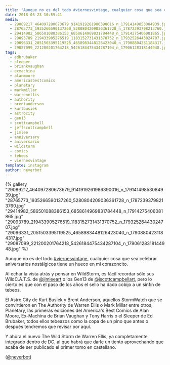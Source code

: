 ```yaml
---
title: "Aunque no es del todo #viernesvintage, cualquier cosa que sea celebrar aniversarios nostálgicos tiene un hueco en mi corazoncito"
date: 2018-03-23 10:59:41
media: 
  - 29089217_464097280673679_9141919261986390016_n_17914149853084939.jpg
  - 28765773_1935266590137260_5280804209036361728_n_17872393798213760.jpg
  - 29414982_586501088386153_6858614969831784448_n_17914275406081865.jpg
  - 29093789_219433905276519_1183152731431370752_n_17932526443024707.jpg
  - 29096331_2051503395119525_4658983448126423040_n_17908804231184317.jpg
  - 29087099_221200201764218_5426184475434287104_n_17906128318144948.jpg
tags: 
  - edbrubaker
  - sleeper
  - briankvaughan
  - exmachina
  - alanmoore
  - americasbestcomics
  - planetary
  - markmillar
  - warrenellis
  - authority
  - brentanderson
  - kurtbusiek
  - astrocity
  - gen13
  - scottcampbell
  - jeffscottcampbell
  - jimlee
  - anniversary
  - aniversario
  - wildstorm
  - comics
  - tebeos
  - viernesvintage
template: instagram
author: neverbot
---
```


{% gallery "29089217_464097280673679_9141919261986390016_n_17914149853084939.jpg" "28765773_1935266590137260_5280804209036361728_n_17872393798213760.jpg" "29414982_586501088386153_6858614969831784448_n_17914275406081865.jpg" "29093789_219433905276519_1183152731431370752_n_17932526443024707.jpg" "29096331_2051503395119525_4658983448126423040_n_17908804231184317.jpg" "29087099_221200201764218_5426184475434287104_n_17906128318144948.jpg" %}

Aunque no es del todo [#viernesvintage](/etiquetas/viernesvintage), cualquier cosa que sea celebrar aniversarios nostálgicos tiene un hueco en mi corazoncito.

Al echar la vista atrás y pensar en WildStorm, es fácil recordar sólo sus WildC.A.T.S. de [@jimleeart](https://instagram.com/jimleeart) o los Gen13 de [@jscottcampbellart](https://instagram.com/jscottcampbellart), pero lo cierto es que con el paso de los años el sello ha dado cobijo a un sinfín de tebeos.

El Astro City de Kurt Busiek y Brent Anderson, aquellos StormWatch que se convirtieron en The Authority de Warren Ellis o Mark Millar entre otros, Planetary, las primeras ediciones del America's Best Comics de Alan Moore, Ex-Machina de Brian Vaughan y Tony Harris o el Sleeper de Ed Brubaker, todos ellos tebeazos como la copa de un pino que antes o después tendremos que revisar por aquí.

Y ahora el nuevo The Wild Storm de Warren Ellis, ya completamente integrado dentro de DC, al que habrá que darle un tiento aprovechando que acaba de ser publicado el primer tomo en castellano.

([@neverbot](https://instagram.com/neverbot))
